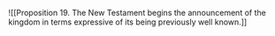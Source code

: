 ![[Proposition 19. The New Testament begins the announcement of the kingdom in terms expressive of its being previously well known.]]